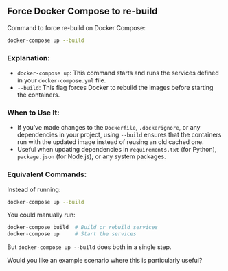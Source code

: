 ## Force Docker Compose to re-build

Command to force re-build on Docker Compose:
```bash
docker-compose up --build
```

### Explanation:

- `docker-compose up`: This command starts and runs the services defined in your `docker-compose.yml` file.
- `--build`: This flag forces Docker to rebuild the images before starting the containers.

### When to Use It:

- If you’ve made changes to the `Dockerfile`, `.dockerignore`, or any dependencies in your project, using `--build` ensures that the containers run with the updated image instead of reusing an old cached one.
- Useful when updating dependencies in `requirements.txt` (for Python), `package.json` (for Node.js), or any system packages.

### Equivalent Commands:

Instead of running:

```bash
docker-compose up --build
```

You could manually run:

```bash
docker-compose build  # Build or rebuild services
docker-compose up     # Start the services
```

But `docker-compose up --build` does both in a single step.

Would you like an example scenario where this is particularly useful?